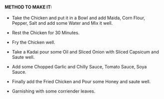#### METHOD TO MAKE IT:

- Take the Chicken and put it in a Bowl and add Maida, Corn Flour, Pepper, Salt and add some Water and Mix it well.

- Rest the Chicken for 30 Minutes.

- Fry the Chicken well.

- Take a Kadai pour some Oil and Sliced Onion with Sliced Capsicum and Saute well.

- Add some Chopped Garlic and Chilly Sauce, Tomato Sauce, Soya Sauce.

- Finally add the Fried Chicken and Pour some Honey and saute well.

- Garnishing with some corriender leaves.

